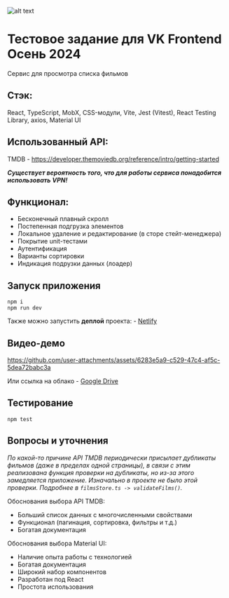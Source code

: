 ![alt text](https://i.imgur.com/ptYqZ6e.jpeg)

# Тестовое задание для VK Frontend Осень 2024

Сервис для просмотра списка фильмов

## Стэк:

React, TypeScript, MobX, CSS-модули, Vite, Jest (Vitest), React Testing Library, axios, Material UI

## Использованный API:

TMDB - https://developer.themoviedb.org/reference/intro/getting-started

**_Существует вероятность того, что для работы сервиса понадобится использовать VPN!_**

## Функционал:

- Бесконечный плавный скролл
- Постепенная подгрузка элементов
- Локальное удаление и редактирование (в сторе стейт-менеджера)
- Покрытие unit-тестами
- Аутентификация
- Варианты сортировки
- Индикация подрузки данных (лоадер)

## Запуск приложения

```
npm i
npm run dev
```

Также можно запустить **деплой** проекта: - [Netlify](https://vk-test-kolificent.netlify.app/)

## Видео-демо

https://github.com/user-attachments/assets/6283e5a9-c529-47c4-af5c-5dea72babc3a

Или ссылка на облако - [Google Drive](https://drive.google.com/file/d/10NrG4SIJw2Sds5hTQ-RnwPUpuFnJWKXA/view?usp=sharing)

## Тестирование

```
npm test
```

## Вопросы и уточнения

_По какой-то причине API TMDB периодически присылает дубликаты фильмов (даже в пределах одной страницы), в связи с этим реализована функция проверки на дубликаты, но из-за этого замедляется приложение. Изначально в проекте не было этой проверки.
Подробнее в `filmsStore.ts -> validateFilms()`._

Обоснования выбора API TMDB:

- Больший список данных с многочисленными свойствами
- Функционал (пагинация, сортировка, фильтры и т.д.)
- Богатая документация

Обоснования выбора Material UI:

- Наличие опыта работы с технологией
- Богатая документация
- Широкий набор компонентов
- Разработан под React
- Простота использования
